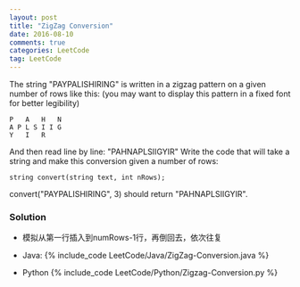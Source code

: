 ```yaml
---
layout: post
title: "ZigZag Conversion"
date: 2016-08-10
comments: true
categories: LeetCode
tag: LeetCode
---
```


The string "PAYPALISHIRING" is written in a zigzag pattern on a given number of rows like this: (you may want to display this pattern in a fixed font for better legibility)
```
P   A   H   N
A P L S I I G
Y   I   R
```
And then read line by line: "PAHNAPLSIIGYIR"
Write the code that will take a string and make this conversion given a number of rows:
```
string convert(string text, int nRows);
```
convert("PAYPALISHIRING", 3) should return "PAHNAPLSIIGYIR".

<!--more-->
### Solution
* 模拟从第一行插入到numRows-1行，再倒回去，依次往复

* Java:
{% include_code LeetCode/Java/ZigZag-Conversion.java %}

* Python
{% include_code LeetCode/Python/Zigzag-Conversion.py %}
